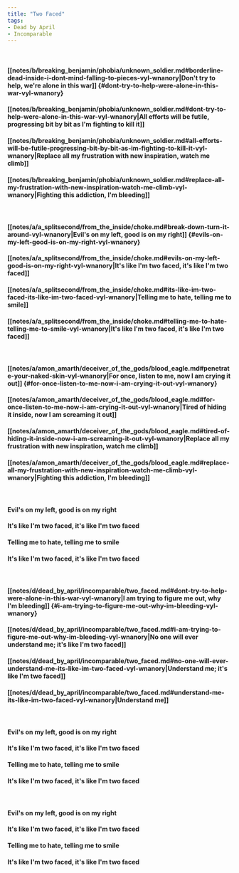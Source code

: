 ```yaml
---
title: "Two Faced"
tags:
- Dead by April
- Incomparable
---
```

&nbsp;
#### [[notes/b/breaking_benjamin/phobia/unknown_soldier.md#borderline-dead-inside-i-dont-mind-falling-to-pieces-vyl-wnanory|Don't try to help, we're alone in this war]] {#dont-try-to-help-were-alone-in-this-war-vyl-wnanory}
#### [[notes/b/breaking_benjamin/phobia/unknown_soldier.md#dont-try-to-help-were-alone-in-this-war-vyl-wnanory|All efforts will be futile, progressing bit by bit as I'm fighting to kill it]]
#### [[notes/b/breaking_benjamin/phobia/unknown_soldier.md#all-efforts-will-be-futile-progressing-bit-by-bit-as-im-fighting-to-kill-it-vyl-wnanory|Replace all my frustration with new inspiration, watch me climb]]
#### [[notes/b/breaking_benjamin/phobia/unknown_soldier.md#replace-all-my-frustration-with-new-inspiration-watch-me-climb-vyl-wnanory|Fighting this addiction, I'm bleeding]]
&nbsp;
#### [[notes/a/a_splitsecond/from_the_inside/choke.md#break-down-turn-it-around-vyl-wnanory|Evil's on my left, good is on my right]] {#evils-on-my-left-good-is-on-my-right-vyl-wnanory}
#### [[notes/a/a_splitsecond/from_the_inside/choke.md#evils-on-my-left-good-is-on-my-right-vyl-wnanory|It's like I'm two faced, it's like I'm two faced]]
#### [[notes/a/a_splitsecond/from_the_inside/choke.md#its-like-im-two-faced-its-like-im-two-faced-vyl-wnanory|Telling me to hate, telling me to smile]]
#### [[notes/a/a_splitsecond/from_the_inside/choke.md#telling-me-to-hate-telling-me-to-smile-vyl-wnanory|It's like I'm two faced, it's like I'm two faced]]
&nbsp;
#### [[notes/a/amon_amarth/deceiver_of_the_gods/blood_eagle.md#penetrate-your-naked-skin-vyl-wnanory|For once, listen to me, now I am crying it out]] {#for-once-listen-to-me-now-i-am-crying-it-out-vyl-wnanory}
#### [[notes/a/amon_amarth/deceiver_of_the_gods/blood_eagle.md#for-once-listen-to-me-now-i-am-crying-it-out-vyl-wnanory|Tired of hiding it inside, now I am screaming it out]]
#### [[notes/a/amon_amarth/deceiver_of_the_gods/blood_eagle.md#tired-of-hiding-it-inside-now-i-am-screaming-it-out-vyl-wnanory|Replace all my frustration with new inspiration, watch me climb]]
#### [[notes/a/amon_amarth/deceiver_of_the_gods/blood_eagle.md#replace-all-my-frustration-with-new-inspiration-watch-me-climb-vyl-wnanory|Fighting this addiction, I'm bleeding]]
&nbsp;
#### Evil's on my left, good is on my right
#### It's like I'm two faced, it's like I'm two faced
#### Telling me to hate, telling me to smile
#### It's like I'm two faced, it's like I'm two faced
&nbsp;
#### [[notes/d/dead_by_april/incomparable/two_faced.md#dont-try-to-help-were-alone-in-this-war-vyl-wnanory|I am trying to figure me out, why I'm bleeding]] {#i-am-trying-to-figure-me-out-why-im-bleeding-vyl-wnanory}
#### [[notes/d/dead_by_april/incomparable/two_faced.md#i-am-trying-to-figure-me-out-why-im-bleeding-vyl-wnanory|No one will ever understand me; it's like I'm two faced]]
#### [[notes/d/dead_by_april/incomparable/two_faced.md#no-one-will-ever-understand-me-its-like-im-two-faced-vyl-wnanory|Understand me; it's like I'm two faced]]
#### [[notes/d/dead_by_april/incomparable/two_faced.md#understand-me-its-like-im-two-faced-vyl-wnanory|Understand me]]
&nbsp;
#### Evil's on my left, good is on my right
#### It's like I'm two faced, it's like I'm two faced
#### Telling me to hate, telling me to smile
#### It's like I'm two faced, it's like I'm two faced
&nbsp;
#### Evil's on my left, good is on my right
#### It's like I'm two faced, it's like I'm two faced
#### Telling me to hate, telling me to smile
#### It's like I'm two faced, it's like I'm two faced
